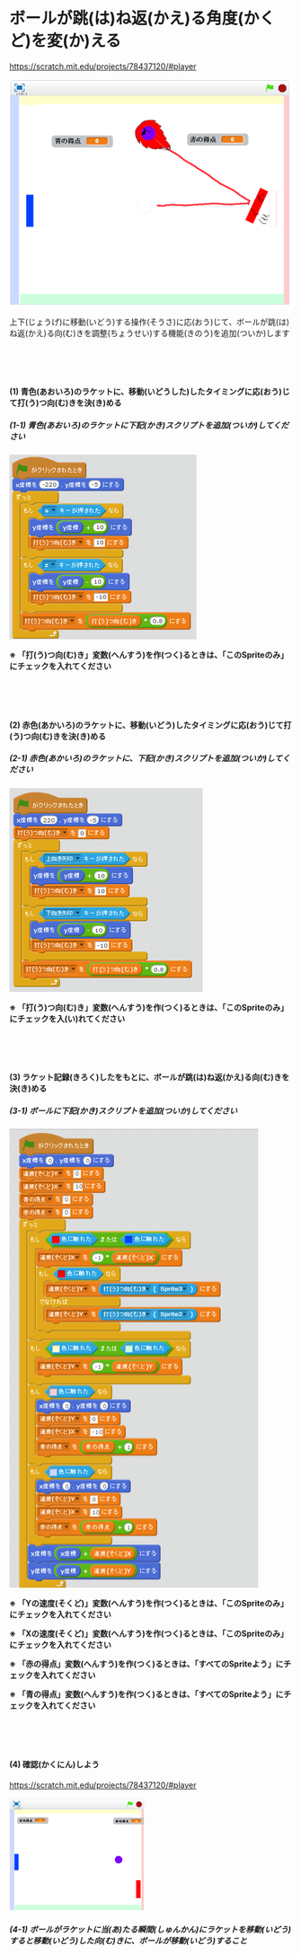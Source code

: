 # ボールが跳(は)ね返(かえ)る角度(かくど)を変(か)える
https://scratch.mit.edu/projects/78437120/#player

![](about.png)

上下(じょうげ)に移動(いどう)する操作(そうさ)に応(おう)じて、ボールが跳(は)ね返(かえ)る向(む)きを調整(ちょうせい)する機能(きのう)を追加(ついか)します

<br>
<br>
<br>

#### (1) 青色(あおいろ)のラケットに、移動(いどうした)したタイミングに応(おう)じて打(う)つ向(む)きを決(き)める

##### (1-1) 青色(あおいろ)のラケットに下記(かき)スクリプトを追加(ついか)してください
![](racket_script_004a.png)

**※ 「打(う)つ向(む)き」変数(へんすう)を作(つく)るときは、「このSpriteのみ」にチェックを入れてください**

<br>
<br>
<br>

#### (2) 赤色(あかいろ)のラケットに、移動(いどう)したタイミングに応(おう)じて打(う)つ向(む)きを決(き)める
##### (2-1) 赤色(あかいろ)のラケットに、下記(かき)スクリプトを追加(ついか)してください
![](racket_script_005a.png)

**※ 「打(う)つ向(む)き」変数(へんすう)を作(つく)るときは、「このSpriteのみ」にチェックを入(い)れてください**

<br>
<br>
<br>


#### (3) ラケット記録(きろく)したをもとに、ボールが跳(は)ね返(かえ)る向(む)きを決(き)める
##### (3-1) ボールに下記(かき)スクリプトを追加(ついか)してください
![](ball_script_005a.png)

**※ 「Yの速度(そくど)」変数(へんすう)を作(つく)るときは、「このSpriteのみ」にチェックを入れてください**

**※ 「Xの速度(そくど)」変数(へんすう)を作(つく)るときは、「このSpriteのみ」にチェックを入れてください**

**※ 「赤の得点」変数(へんすう)を作(つく)るときは、「すべてのSpriteよう」にチェックを入れてください**

**※ 「青の得点」変数(へんすう)を作(つく)るときは、「すべてのSpriteよう」にチェックを入れてください**

<br>
<br>
<br>

#### (4) 確認(かくにん)しよう
https://scratch.mit.edu/projects/78437120/#player

![](score_scratch_001a.png)

##### (4-1) ボールがラケットに当(あ)たる瞬間(しゅんかん)にラケットを移動(いどう)すると移動(いどう)した向(む)きに、ボールが移動(いどう)すること


